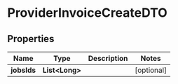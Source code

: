 # ProviderInvoiceCreateDTO

## Properties
Name | Type | Description | Notes
------------ | ------------- | ------------- | -------------
**jobsIds** | **List&lt;Long&gt;** |  |  [optional]
